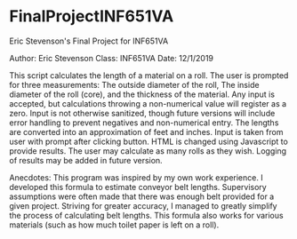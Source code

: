 # FinalProjectINF651VA
Eric Stevenson's Final Project for INF651VA

Author: Eric Stevenson
Class: INF651VA
Date: 12/1/2019

This script calculates the length of a material on a roll.
The user is prompted for three measurements:
The outside diameter of the roll, The inside diameter of the roll (core), and the thickness of the material.
Any input is accepted, but calculations throwing a non-numerical value will register as a zero.
Input is not otherwise sanitized, though future versions will include error handling to prevent negatives and non-numerical entry.
The lengths are converted into an approximation of feet and inches.
Input is taken from user with prompt after clicking button. HTML is changed using Javascript to provide results.
The user may calculate as many rolls as they wish. Logging of results may be added in future version.

Anecdotes:
This program was inspired by my own work experience. I developed this formula to estimate conveyor belt lengths.
Supervisory assumptions were often made that there was enough belt provided for a given project.
Striving for greater accuracy, I managed to greatly simplify the process of calculating belt lengths.
This formula also works for various materials (such as how much toilet paper is left on a roll).
